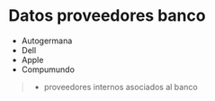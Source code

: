 # Datos proveedores banco

- Autogermana
- Dell
- Apple
- Compumundo

>- proveedores internos asociados al banco
